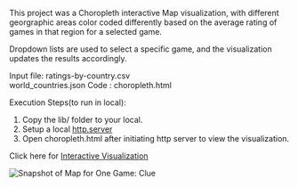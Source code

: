 This project was a Choropleth interactive Map visualization, with different georgraphic areas color coded differently based on the average rating of games in that region for a selected game.  

Dropdown lists are used to select a specific game, and the visualization updates the results accordingly.  

Input file: ratings-by-country.csv  
            world_countries.json
Code :      choropleth.html  

Execution Steps(to run in local):    
1) Copy the lib/ folder to your local.
2) Setup a local [http.server](https://ryanblunden.com/create-a-http-server-with-one-command-thanks-to-python-29fcfdcd240e)
3) Open choropleth.html after initiating http server to view the visualization.

Click here for [Interactive Visualization](https://gmadhu89.github.io/Choropleth/)

![Snapshot of Map for One Game: Clue](https://github.com/gmadhu89/Choropleth/choropleth.jpg?raw=true "Snapshot of Choropleth Visualization")
